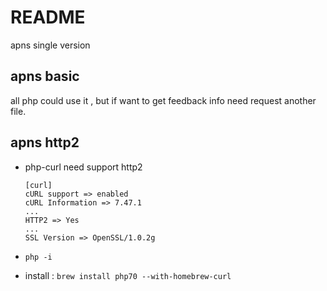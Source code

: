 # README

apns single version

## apns basic

all php could use it , but if want to get feedback info need request another file.

## apns http2

- php-curl need support http2
	
	```
	[curl]
	cURL support => enabled
	cURL Information => 7.47.1
	...
	HTTP2 => Yes
	...
	SSL Version => OpenSSL/1.0.2g
	```

- `php -i`
- install : `brew install php70 --with-homebrew-curl`
